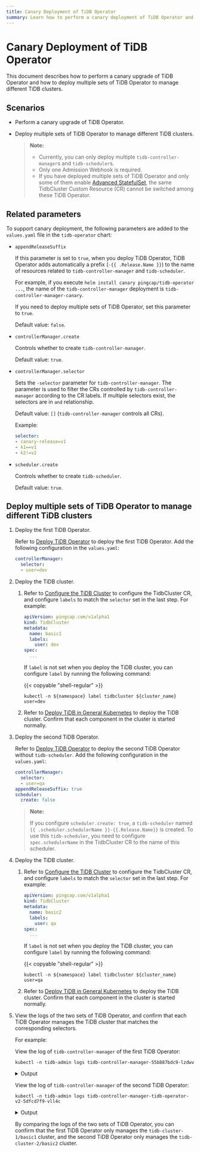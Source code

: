 ```yaml
---
title: Canary Deployment of TiDB Operator
summary: Learn how to perform a canary deployment of TiDB Operator and how to deploy multiple TiDB Operator to manage different TiDB clusters.
---
```


# Canary Deployment of TiDB Operator

This document describes how to perform a canary upgrade of TiDB Operator and how to deploy multiple sets of TiDB Operator to manage different TiDB clusters.

## Scenarios

- Perform a canary upgrade of TiDB Operator.
- Deploy multiple sets of TiDB Operator to manage different TiDB clusters.

    > **Note:**
    >
    > - Currently, you can only deploy multiple `tidb-controller-manager`s and `tidb-scheduler`s.
    > - Only one Admission Webhook is required.
    > - If you have deployed multiple sets of TiDB Operator and only some of them enable [Advanced StatefulSet](advanced-statefulset.md), the same TidbCluster Custom Resource (CR) cannot be switched among these TiDB Operator.

## Related parameters

To support canary deployment, the following parameters are added to the `values.yaml` file in the `tidb-operator` chart:

- `appendReleaseSuffix`

    If this parameter is set to `true`, when you deploy TiDB Operator, TiDB Operator adds automatically a prefix (`-{{ .Release.Name }}`) to the name of resources related to `tidb-controller-manager` and `tidb-scheduler`.

    For example, if you execute `helm install canary pingcap/tidb-operator ...`, the name of the `tidb-controller-manager` deployment is `tidb-controller-manager-canary`.

    If you need to deploy multiple sets of TiDB Operator, set this parameter to `true`.

    Default value: `false`.

- `controllerManager.create`

    Controls whether to create `tidb-controller-manager`.

    Default value: `true`.

- `controllerManager.selector`

    Sets the `-selector` parameter for `tidb-controller-manager`. The parameter is used to filter the CRs controlled by `tidb-controller-manager` according to the CR labels. If multiple selectors exist, the selectors are in `and` relationship.

    Default value: `[]` (`tidb-controller-manager` controls all CRs).

    Example:

    ```yaml
    selector:
    - canary-release=v1
    - k1==v1
    - k2!=v2
    ```

- `scheduler.create`

    Controls whether to create `tidb-scheduler`.

    Default value: `true`.

## Deploy multiple sets of TiDB Operator to manage different TiDB clusters

1. Deploy the first TiDB Operator.

    Refer to [Deploy TiDB Operator](deploy-tidb-operator.md) to deploy the first TiDB Operator. Add the following configuration in the `values.yaml`:

    ```yaml
    controllerManager:
      selector:
      - user=dev
    ```

2. Deploy the TiDB cluster.

    1. Refer to [Configure the TiDB Cluster](configure-a-tidb-cluster.md) to configure the TidbCluster CR, and configure `labels` to match the `selector` set in the last step. For example:

        ```yaml
        apiVersion: pingcap.com/v1alpha1
        kind: TidbCluster
        metadata:
          name: basic1
          labels:
            user: dev
        spec:
          ...
        ```

        If `label` is not set when you deploy the TiDB cluster, you can configure `label` by running the following command:

        {{< copyable "shell-regular" >}}

        ```shell
        kubectl -n ${namespace} label tidbcluster ${cluster_name} user=dev
        ```

    2. Refer to [Deploy TiDB in General Kubernetes](deploy-on-general-kubernetes.md) to deploy the TiDB cluster. Confirm that each component in the cluster is started normally.

3. Deploy the second TiDB Operator.

    Refer to [Deploy TiDB Operator](deploy-tidb-operator.md) to deploy the second TiDB Operator without `tidb-scheduler`. Add the following configuration in the `values.yaml`:

    ```yaml
    controllerManager:
      selector:
      - user=qa
    appendReleaseSuffix: true
    scheduler:
      create: false
    ```

    > **Note:**
    >
    > If you configure `scheduler.create: true`, a `tidb-scheduler` named `{{ .scheduler.schedulerName }}-{{.Release.Name}}` is created. To use this `tidb-scheduler`, you need to configure `spec.schedulerName` in the TidbCluster CR to the name of this scheduler.

4. Deploy the TiDB cluster.

    1. Refer to [Configure the TiDB Cluster](configure-a-tidb-cluster.md) to configure the TidbCluster CR, and configure `labels` to match the `selector` set in the last step. For example:

        ```yaml
        apiVersion: pingcap.com/v1alpha1
        kind: TidbCluster
        metadata:
          name: basic2
          labels:
            user: qa
        spec:
          ...
        ```

        If `label` is not set when you deploy the TiDB cluster, you can configure `label` by running the following command:

        {{< copyable "shell-regular" >}}

        ```shell
        kubectl -n ${namespace} label tidbcluster ${cluster_name} user=qa
        ```

    2. Refer to [Deploy TiDB in General Kubernetes](deploy-on-general-kubernetes.md) to deploy the TiDB cluster. Confirm that each component in the cluster is started normally.

5. View the logs of the two sets of TiDB Operator, and confirm that each TiDB Operator manages the TiDB cluster that matches the corresponding selectors.

    For example:

    View the log of `tidb-controller-manager` of the first TiDB Operator:

    ```shell
    kubectl -n tidb-admin logs tidb-controller-manager-55b887bdc9-lzdwv
    ```

    <details>
    <summary>Output</summary>
    <pre><code>
    ...
    I0113 02:50:13.195779       1 main.go:69] FLAG: --selector="user=dev"
    ...
    I0113 02:50:32.409378       1 tidbcluster_control.go:69] TidbCluster: [tidb-cluster-1/basic1] updated successfully
    I0113 02:50:32.773635       1 tidbcluster_control.go:69] TidbCluster: [tidb-cluster-1/basic1] updated successfully
    I0113 02:51:00.294241       1 tidbcluster_control.go:69] TidbCluster: [tidb-cluster-1/basic1] updated successfully
    </code></pre>
    </details>

    View the log of `tidb-controller-manager` of the second TiDB Operator:

    ```shell
    kubectl -n tidb-admin logs tidb-controller-manager-tidb-operator-v2-5dfcd7f9-vll4c
    ```

    <details>
    <summary>Output</summary>
    <pre><code>
    ...
    I0113 02:50:13.195779       1 main.go:69] FLAG: --selector="user=qa"
    ...
    I0113 03:38:43.859387       1 tidbcluster_control.go:69] TidbCluster: [tidb-cluster-2/basic2] updated successfully
    I0113 03:38:45.060028       1 tidbcluster_control.go:69] TidbCluster: [tidb-cluster-2/basic2] updated successfully
    I0113 03:38:46.261045       1 tidbcluster_control.go:69] TidbCluster: [tidb-cluster-2/basic2] updated successfully
    </code></pre>
    </details>

    By comparing the logs of the two sets of TiDB Operator, you can confirm that the first TiDB Operator only manages the `tidb-cluster-1/basic1` cluster, and the second TiDB Operator only manages the `tidb-cluster-2/basic2` cluster.
